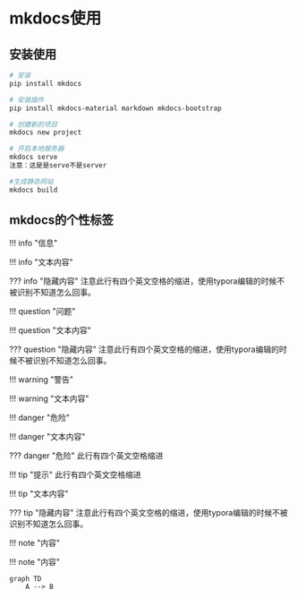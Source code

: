 # mkdocs使用

## 安装使用

```sh
# 安装
pip install mkdocs

# 安装插件
pip install mkdocs-material markdown mkdocs-bootstrap

# 创建新的项目
mkdocs new project

# 开启本地服务器
mkdocs serve
注意：这是是serve不是server

#生成静态网站
mkdocs build
```





## mkdocs的个性标签

!!! info "信息"

\!!! info "文本内容"

??? info "隐藏内容"
    注意此行有四个英文空格的缩进，使用typora编辑的时候不被识别不知道怎么回事。




!!! question "问题"

\!!! question "文本内容"

??? question "隐藏内容"
    注意此行有四个英文空格的缩进，使用typora编辑的时候不被识别不知道怎么回事。



!!! warning "警告"

\!!! warning "文本内容"



!!! danger "危险"

\!!! danger "文本内容"



??? danger "危险"
    此行有四个英文空格缩进



!!! tip "提示"
    此行有四个英文空格缩进

\!!! tip "文本内容"

??? tip "隐藏内容"
    注意此行有四个英文空格的缩进，使用typora编辑的时候不被识别不知道怎么回事。

!!! note "内容"

\!!! note "内容"



```mermaid
graph TD
    A --> B
```



